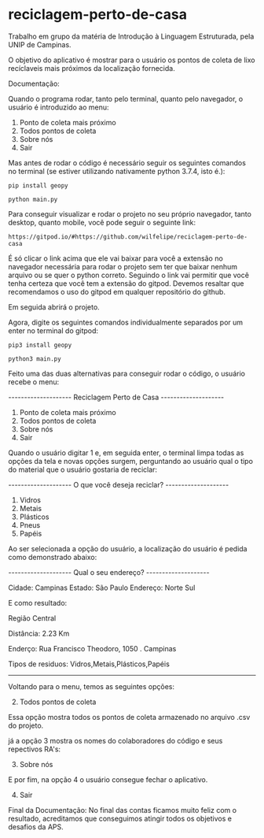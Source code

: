 # reciclagem-perto-de-casa
Trabalho em grupo da matéria de Introdução à Linguagem Estruturada, pela UNIP de Campinas.

O objetivo do aplicativo é mostrar para o usuário os pontos de coleta de lixo recíclaveis mais próximos da localização fornecida.

Documentação: 

Quando o programa rodar, tanto pelo terminal, quanto pelo navegador, o usuário é introduzido ao menu:

1. Ponto de coleta mais próximo
2. Todos pontos de coleta
3. Sobre nós
4. Sair

 Mas antes de rodar o código é necessário seguir os seguintes comandos no terminal (se estiver utilizando nativamente python 3.7.4, isto é.):

	pip install geopy

	python main.py

Para conseguir visualizar e rodar o projeto no seu próprio navegador, tanto desktop, quanto mobile, você pode seguir o seguinte link:

	https://gitpod.io/#https://github.com/wilfelipe/reciclagem-perto-de-casa
	
É só clicar o link acima que ele vai baixar para você a extensão no navegador necessária para rodar o projeto sem ter que baixar nenhum arquivo ou se quer o python correto. Seguindo o link vai permitir que você tenha certeza que você tem a extensão do gitpod. Devemos resaltar que recomendamos o uso do gitpod em qualquer repositório do github. 


Em seguida abrirá o projeto.



Agora, digite os seguintes comandos individualmente separados por um enter no terminal do gitpod:

	pip3 install geopy

	python3 main.py
	
Feito uma das duas alternativas para conseguir rodar o código, o usuário recebe o menu:

-------------------- Reciclagem Perto de Casa --------------------

1. Ponto de coleta mais próximo
2. Todos pontos de coleta
3. Sobre nós
4. Sair


Quando o usuário digitar 1 e, em seguida enter, o terminal limpa todas as opções da tela e novas opções surgem, perguntando ao usuário qual o tipo do material que o usuário gostaria de reciclar:
	
-------------------- O que você deseja reciclar? --------------------

1. Vidros
2. Metais
3. Plásticos
4. Pneus
5. Papéis 


Ao ser selecionada a opção do usuário, a localização do usuário é pedida como demonstrado abaixo:



-------------------- Qual o seu endereço? --------------------

Cidade: Campinas
Estado: São Paulo
Endereço: Norte Sul

E como resultado:

Região Central


Distância:  2.23 Km


Enderço:  Rua Francisco Theodoro, 1050 . Campinas


Tipos de residuos:  Vidros,Metais,Plásticos,Papéis


---------------------------





Voltando para o menu, temos as seguintes opções:



2. Todos pontos de coleta

Essa opção mostra todos os pontos de coleta armazenado no arquivo .csv do projeto.


já a opção 3 mostra os nomes do colaboradores do código e seus repectivos RA's:


3. Sobre nós

E por fim, na opção 4 o usuário consegue fechar o aplicativo.


4. Sair


Final da Documentação: No final das contas ficamos muito feliz com o resultado, acreditamos que conseguimos atingir todos os objetivos e desafios da APS.

